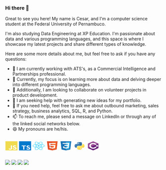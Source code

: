
### Hi there 👋
Great to see you here!
My name is Cesar, and I'm a computer science student at the Federal University of Pernambuco. 

I'm also studying Data Engineering at XP Education. I'm passionate about data and various programming languages, and this space is where I showcase my latest projects and share different types of knowledge.

Here are some more details about me, but feel free to ask if you have any questions:


- 🔭 I am currently working with ATS's, as a Commercial Intelligence and Partnerships professional.
- 🌱 Currently, my focus is on learning more about data and delving deeper into different programming languages.
- 👯 Additionally, I am looking to collaborate on volunteer projects in product development.
- 🤔 I am seeking help with generating new ideas for my portfolio.
- 💬 If you need help, feel free to ask me about outbound marketing, sales strategy, business analytics, SQL, R, and Python.
- 📫 To reach me, please send a message on LinkedIn or through any of the linked social networks below.
- 😄 My pronouns are he/his.

<div style="display: inline_block"><br>
  <img align="center" alt="Cesar-Js" height="30" width="40" src="https://raw.githubusercontent.com/devicons/devicon/master/icons/javascript/javascript-plain.svg">
  <img align="center" alt="Cesar-Ts" height="30" width="40" src="https://raw.githubusercontent.com/devicons/devicon/master/icons/typescript/typescript-plain.svg">
  <img align="center" alt="Cesar-React" height="30" width="40" src="https://raw.githubusercontent.com/devicons/devicon/master/icons/react/react-original.svg">
  <img align="center" alt="Cesar-HTML" height="30" width="40" src="https://raw.githubusercontent.com/devicons/devicon/master/icons/html5/html5-original.svg">
  <img align="center" alt="Cesar-CSS" height="30" width="40" src="https://raw.githubusercontent.com/devicons/devicon/master/icons/css3/css3-original.svg">
  <img align="center" alt="Cesar-Python" height="30" width="40" src="https://raw.githubusercontent.com/devicons/devicon/master/icons/python/python-original.svg">
  <img align="center" alt="Cesar-Csharp" height="30" width="40" src="https://raw.githubusercontent.com/devicons/devicon/master/icons/csharp/csharp-original.svg">
</div>
  
  ##
 
<div> 
 	<a href="https://www.twitch.tv/eucesarmoura" target="_blank"><img src="https://img.shields.io/badge/Twitch-9146FF?style=for-the-badge&logo=twitch&logoColor=white" target="_blank"></a>
 <a href="https://discord.gg/eucesarmoura" target="_blank"><img src="https://img.shields.io/badge/Discord-7289DA?style=for-the-badge&logo=discord&logoColor=white" target="_blank"></a> 
  <a href = "mailto:cesarhenriquedemoura@gmail.com"><img src="https://img.shields.io/badge/-Gmail-%23333?style=for-the-badge&logo=gmail&logoColor=white" target="_blank"></a>
  <a href="https:///in/" target="_blank"><img src="https://img.shields.io/badge/-LinkedIn-%230077B5?style=for-the-badge&logo=linkedin&logoColor=white" target="_blank"></a> 
  
</div>


